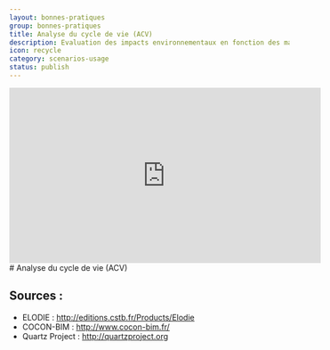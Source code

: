 ```yaml
---
layout: bonnes-pratiques
group: bonnes-pratiques
title: Analyse du cycle de vie (ACV)
description: Evaluation des impacts environnementaux en fonction des matériaux et usages.
icon: recycle
category: scenarios-usage
status: publish
---
```

<iframe width="560" height="315" src="https://www.youtube.com/embed/HT4KF5kbELc" frameborder="0" allowfullscreen></iframe>
# Analyse du cycle de vie (ACV)

## Sources :

* ELODIE : http://editions.cstb.fr/Products/Elodie
* COCON-BIM : http://www.cocon-bim.fr/
* Quartz Project : http://quartzproject.org
